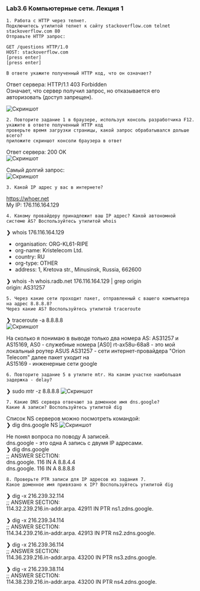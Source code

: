 ### Lab3.6 Компьютерные сети. Лекция 1

```
1. Работа c HTTP через телнет.
Подключитесь утилитой телнет к сайту stackoverflow.com telnet stackoverflow.com 80
Отправьте HTTP запрос:

GET /questions HTTP/1.0
HOST: stackoverflow.com
[press enter]
[press enter]

В ответе укажите полученный HTTP код, что он означает?
```
Ответ сервера: HTTP/1.1 403 Forbidden   
Означает, что сервер получил запрос, но отказывается его авторизовать (доступ запрещен).

![Скриншот](https://github.com/aleksey-raevich/devops-netology/blob/master/Lab3.6/lab36_1.png)

```
2. Повторите задание 1 в браузере, используя консоль разработчика F12.
укажите в ответе полученный HTTP код
проверьте время загрузки страницы, какой запрос обрабатывался дольше всего?
приложите скриншот консоли браузера в ответ
```
Ответ сервера: 200 OK  
![Скриншот](https://github.com/aleksey-raevich/devops-netology/blob/master/Lab3.6/lab36_2.png)

Самый долгий запрос:  
![Скриншот](https://github.com/aleksey-raevich/devops-netology/blob/master/Lab3.6/lab36_3.png)

```
3. Какой IP адрес у вас в интернете?
```
https://whoer.net  
My IP: 176.116.164.129  

```
4. Какому провайдеру принадлежит ваш IP адрес? Какой автономной системе AS? Воспользуйтесь утилитой whois
```
❯ whois 176.116.164.129  

* organisation:   ORG-KL61-RIPE
* org-name:       Kristelecom Ltd.
* country:        RU
* org-type:       OTHER
* address:        1, Kretova str., Minusinsk, Russia, 662600


❯ whois -h whois.radb.net 176.116.164.129 | grep origin  
origin:         AS31257

```
5. Через какие сети проходит пакет, отправленный с вашего компьютера на адрес 8.8.8.8?
Через какие AS? Воспользуйтесь утилитой traceroute
```
❯ traceroute -a 8.8.8.8  
![Скриншот](https://github.com/aleksey-raevich/devops-netology/blob/master/Lab3.6/lab36_5.png)

На сколько я понимаю в выводе только два номера AS: AS31257 и AS15169, AS0 - служебные номера
[AS0] rt-ax58u-68a8 - это мой локальный роутер ASUS
AS31257 - сети интернет-провайдера "Orion Telecom" далее пакет уходит на  
AS15169 - инженерные сети google  

```
6. Повторите задание 5 в утилите mtr. На каком участке наибольшая задержка - delay?
```
❯ sudo mtr -z 8.8.8.8
![Скриншот](https://github.com/aleksey-raevich/devops-netology/blob/master/Lab3.6/lab36_6.png)

```
7. Какие DNS сервера отвечают за доменное имя dns.google?
Какие A записи? Воспользуйтесь утилитой dig
```
Список NS серверов можно посмотреть командой:  
❯ dig dns.google NS
![Скриншот](https://github.com/aleksey-raevich/devops-netology/blob/master/Lab3.6/lab36_4.png)

Не понял вопроса по поводу A записей.  
dns.google - это одна A запись с двумя IP адресами.  
❯ dig dns.google  
;; ANSWER SECTION:  
dns.google.		116	IN	A	8.8.4.4  
dns.google.		116	IN	A	8.8.8.8  

```
8. Проверьте PTR записи для IP адресов из задания 7.
Какое доменное имя привязано к IP? Воспользуйтесь утилитой dig
```
❯ dig -x 216.239.32.114  
;; ANSWER SECTION:  
114.32.239.216.in-addr.arpa. 42911 IN	PTR	ns1.zdns.google. 

❯ dig -x 216.239.34.114  
;; ANSWER SECTION:  
114.34.239.216.in-addr.arpa. 42913 IN	PTR	ns2.zdns.google.  

❯ dig -x 216.239.36.114  
;; ANSWER SECTION:  
114.36.239.216.in-addr.arpa. 43200 IN	PTR	ns3.zdns.google.  

❯ dig -x 216.239.38.114  
;; ANSWER SECTION:  
114.38.239.216.in-addr.arpa. 43200 IN	PTR	ns4.zdns.google.  